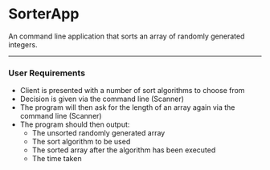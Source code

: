 # SorterApp

An command line application that sorts an array of randomly generated integers.

---

### User Requirements
* Client is presented with a number of sort algorithms to choose from
* Decision is given via the command line (Scanner)
* The program will then ask for the length of an array again via the command line (Scanner)
* The program should then output:
  + The unsorted randomly generated array
  + The sort algorithm to be used
  + The sorted array after the algorithm has been executed
  + The time taken
